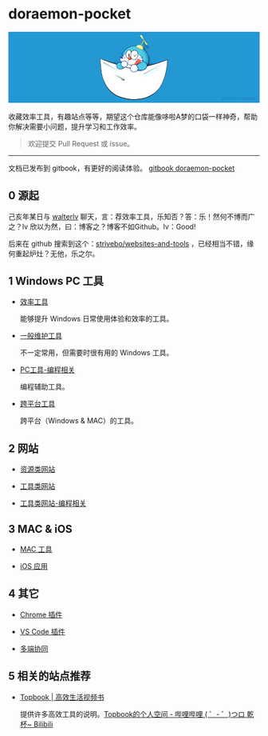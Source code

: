 # doraemon-pocket

![logo](./assets/pic/doraemon-pocket-dc-256.png)

收藏效率工具，有趣站点等等，期望这个仓库能像哆啦A梦的口袋一样神奇，帮助你解决需要小问题，提升学习和工作效率。

> 欢迎提交 Pull Request 或 issue。

---

文档已发布到 gitbook，有更好的阅读体验。
[gitbook doraemon-pocket](https://jgrass.gitbook.io/doraemon-pocket/ )

## 0 源起

己亥年某日与 [walterlv](https://blog.walterlv.com/) 聊天，言：荐效率工具，乐知否？答：乐！然何不博而广之？lv 欣以为然，曰：博客之？博客不如Github。lv：Good!

后来在 github 搜索到这个：[strivebo/websites-and-tools](https://github.com/strivebo/websites-and-tools) ，已经相当不错，缘何重起炉灶？无他，乐之尔。

## 1 Windows PC 工具

* [效率工具](./01-Tool-PC-Windows-效率工具.md)

    能够提升 Windows 日常使用体验和效率的工具。

* [一般维护工具](./02-Tool-PC-Windows.md)

    不一定常用，但需要时很有用的 Windows 工具。

* [PC工具-编程相关](./03-Tool-PC-Windows-Programer.md)

    编程辅助工具。

* [跨平台工具](./05-Tool-PC.md)

    跨平台（Windows & MAC）的工具。

## 2 网站

* [资源类网站](./11-Website-Resource.md)

* [工具类网站](./12-Website-Tool.md)

* [工具类网站-编程相关](./13-Website-Tool-Programer.md)

## 3 MAC & iOS

* [MAC 工具](./04-Tool-PC-MAC.md)

* [iOS 应用](./31-App-iOS.md)

## 4 其它

* [Chrome 插件](./21-Chrome-Extension.md)
 
* [VS Code 插件](./22-VSCode-Extension.md)

* [多端协同](./41-多端协同.md)

## 5 相关的站点推荐

* [Topbook | 高效生活视频书](https://topbook.cc/overview )

    提供许多高效工具的说明。[Topbook的个人空间 - 哔哩哔哩 ( ゜- ゜)つロ 乾杯~ Bilibili](https://space.bilibili.com/29959830/ )

